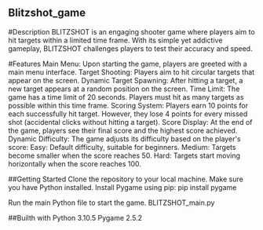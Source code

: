 ## Blitzshot_game

#Description
BLITZSHOT is an engaging shooter game where players aim to hit targets within a limited time frame. With its simple yet addictive gameplay, BLITZSHOT challenges players to test their accuracy and speed.

#Features
Main Menu: Upon starting the game, players are greeted with a main menu interface.
Target Shooting: Players aim to hit circular targets that appear on the screen.
Dynamic Target Spawning: After hitting a target, a new target appears at a random position on the screen.
Time Limit: The game has a time limit of 20 seconds. Players must hit as many targets as possible within this time frame.
Scoring System: Players earn 10 points for each successfully hit target. However, they lose 4 points for every missed shot (accidental clicks without hitting a target).
Score Display: At the end of the game, players see their final score and the highest score achieved.
Dynamic Difficulty: The game adjusts its difficulty based on the player's score:
Easy: Default difficulty, suitable for beginners.
Medium: Targets become smaller when the score reaches 50.
Hard: Targets start moving horizontally when the score reaches 100.



##Getting Started
Clone the repository to your local machine.
Make sure you have Python installed.
Install Pygame using pip:
pip install pygame

Run the main Python file to start the game.
BLITZSHOT_main.py


##Builth with
Python 3.10.5
Pygame 2.5.2
